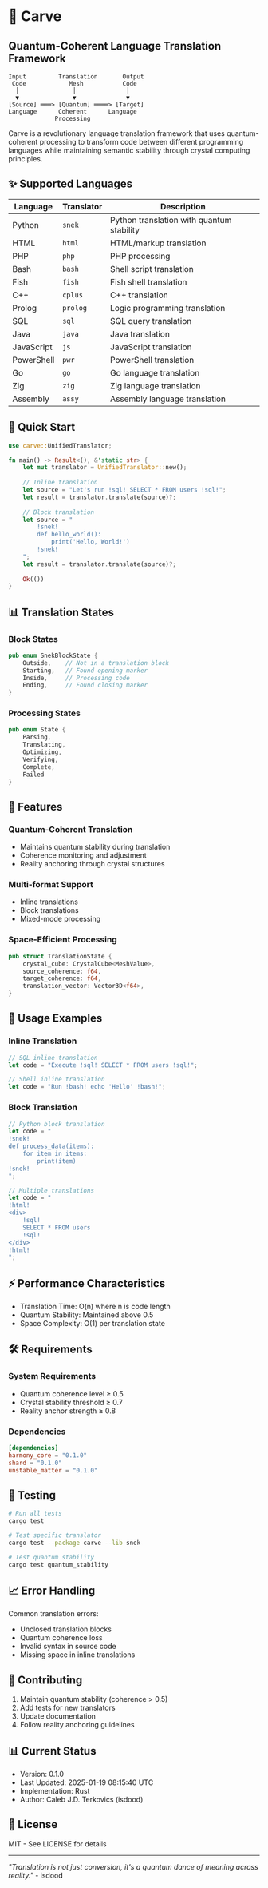 # 🔮 Carve
## Quantum-Coherent Language Translation Framework

```ascii
Input         Translation       Output
 Code            Mesh           Code
  │               │              │
  ▼               ▼              ▼
[Source] ═══> [Quantum] ════> [Target]
Language      Coherent      Language
             Processing
```

Carve is a revolutionary language translation framework that uses quantum-coherent processing to transform code between different programming languages while maintaining semantic stability through crystal computing principles.

## ✨ Supported Languages

| Language | Translator | Description |
|----------|------------|-------------|
| Python   | `snek`     | Python translation with quantum stability |
| HTML     | `html`     | HTML/markup translation |
| PHP      | `php`      | PHP processing |
| Bash     | `bash`     | Shell script translation |
| Fish     | `fish`     | Fish shell translation |
| C++      | `cplus`    | C++ translation |
| Prolog   | `prolog`   | Logic programming translation |
| SQL      | `sql`      | SQL query translation |
| Java     | `java`     | Java translation |
| JavaScript| `js`      | JavaScript translation |
| PowerShell| `pwr`     | PowerShell translation |
| Go       | `go`       | Go language translation |
| Zig      | `zig`      | Zig language translation |
| Assembly | `assy`     | Assembly language translation |

## 🚀 Quick Start

```rust
use carve::UnifiedTranslator;

fn main() -> Result<(), &'static str> {
    let mut translator = UnifiedTranslator::new();
    
    // Inline translation
    let source = "Let's run !sql! SELECT * FROM users !sql!";
    let result = translator.translate(source)?;
    
    // Block translation
    let source = "
        !snek!
        def hello_world():
            print('Hello, World!')
        !snek!
    ";
    let result = translator.translate(source)?;
    
    Ok(())
}
```

## 📊 Translation States

### Block States
```rust
pub enum SnekBlockState {
    Outside,    // Not in a translation block
    Starting,   // Found opening marker
    Inside,     // Processing code
    Ending,     // Found closing marker
}
```

### Processing States
```rust
pub enum State {
    Parsing,
    Translating,
    Optimizing,
    Verifying,
    Complete,
    Failed
}
```

## 🎯 Features

### Quantum-Coherent Translation
- Maintains quantum stability during translation
- Coherence monitoring and adjustment
- Reality anchoring through crystal structures

### Multi-format Support
- Inline translations
- Block translations
- Mixed-mode processing

### Space-Efficient Processing
```rust
pub struct TranslationState {
    crystal_cube: CrystalCube<MeshValue>,
    source_coherence: f64,
    target_coherence: f64,
    translation_vector: Vector3D<f64>,
}
```

## 💫 Usage Examples

### Inline Translation
```rust
// SQL inline translation
let code = "Execute !sql! SELECT * FROM users !sql!";

// Shell inline translation
let code = "Run !bash! echo 'Hello' !bash!";
```

### Block Translation
```rust
// Python block translation
let code = "
!snek!
def process_data(items):
    for item in items:
        print(item)
!snek!
";

// Multiple translations
let code = "
!html!
<div>
    !sql!
    SELECT * FROM users
    !sql!
</div>
!html!
";
```

## ⚡ Performance Characteristics

- Translation Time: O(n) where n is code length
- Quantum Stability: Maintained above 0.5
- Space Complexity: O(1) per translation state

## 🛠️ Requirements

### System Requirements
- Quantum coherence level ≥ 0.5
- Crystal stability threshold ≥ 0.7
- Reality anchor strength ≥ 0.8

### Dependencies
```toml
[dependencies]
harmony_core = "0.1.0"
shard = "0.1.0"
unstable_matter = "0.1.0"
```

## 🔬 Testing

```bash
# Run all tests
cargo test

# Test specific translator
cargo test --package carve --lib snek

# Test quantum stability
cargo test quantum_stability
```

## 📈 Error Handling

Common translation errors:
- Unclosed translation blocks
- Quantum coherence loss
- Invalid syntax in source code
- Missing space in inline translations

## 🤝 Contributing

1. Maintain quantum stability (coherence > 0.5)
2. Add tests for new translators
3. Update documentation
4. Follow reality anchoring guidelines

## 📊 Current Status
- Version: 0.1.0
- Last Updated: 2025-01-19 08:15:40 UTC
- Implementation: Rust
- Author: Caleb J.D. Terkovics (isdood)

## 📜 License
MIT - See LICENSE for details

---

*"Translation is not just conversion, it's a quantum dance of meaning across reality."* - isdood
